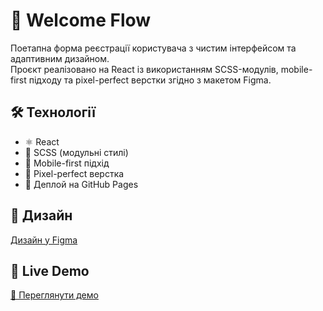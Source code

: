 # 👋 Welcome Flow

Поетапна форма реєстрації користувача з чистим інтерфейсом та адаптивним дизайном.  
Проєкт реалізовано на React із використанням SCSS-модулів, mobile-first підходу та pixel-perfect верстки згідно з макетом Figma.

## 🛠️ Технології

- ⚛️ React
- 🎨 SCSS (модульні стилі)
- 📱 Mobile-first підхід
- 📐 Pixel-perfect верстка
- 🚀 Деплой на GitHub Pages

## 🎨 Дизайн

[Дизайн у Figma](https://www.figma.com/design/YOsqz7wRrR3GY8hnsmrVXh/test-marketing?node-id=0-1&p=f)

## 📱 Live Demo

[👀 Переглянути демо](https://welcome-flow-psi.vercel.app/)
